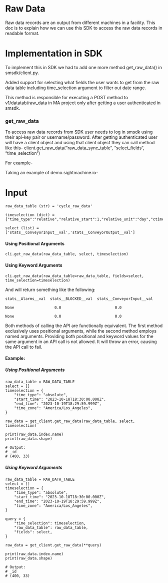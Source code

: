 # Raw Data
Raw data records are an output from different machines in a facility. This doc is to explain how we can use this SDK to access the raw data records in readable format.


# Implementation in SDK

To implement this in SDK we had to add one more method get_raw_data() in smsdk/client.py.

Added support for selecting what fields the user wants to get from the raw data table including time_selection argument to filter out date range. 

This method is responsible for executing a POST method to v1/datatab/raw_data in MA project only after getting a user authenticated in smsdk.

### get_raw_data
To access raw data records from SDK user needs to log in smsdk using their api-key pair or username/password. After getting authenticated user will have a client object and using that client object they can call method like this- client.get_raw_data(“raw_data_sync_table“, “select_fields“, “time_selection“)

For example-

Taking an example of demo.sightmachine.io-

# Input
```
raw_data_table (str) = 'cycle_raw_data'

timeselection (dict) = {"time_type":"relative","relative_start":1,"relative_unit":"day","ctime_tz":"America/Los_Angeles"}

select (list) = ['stats__ConveyorInput__val','stats__ConveyorOutput__val']
```

#### Using Positional Arguments
```
cli.get_raw_data(raw_data_table, select, timeselection)
```

#### Using Keyword Arguments
```
cli.get_raw_data(raw_data_table=raw_data_table, fields=select, time_selection=timeselection)
```

And will return something like the following:
```
stats__Alarms__val  stats__BLOCKED__val  stats__ConveyorInput__val

None                  0.0                        0.0

None                  0.0                        0.0
```

Both methods of calling the API are functionally equivalent. The first method exclusively uses positional arguments, while the second method employs named arguments. Providing both positional and keyword values for the same argument in an API call is not allowed. It will throw an error, causing the API call to fail.


#### Example:

##### Using Positional Arguments
```
raw_data_table = RAW_DATA_TABLE
select = []
timeselection = {
    "time_type": "absolute",
    "start_time": "2023-10-18T18:30:00.000Z",
    "end_time": "2023-10-19T18:29:59.999Z",
    "time_zone": "America/Los_Angeles",
}

raw_data = get_client.get_raw_data(raw_data_table, select, timeselection)

print(raw_data.index.name)
print(raw_data.shape)

# Output:
# _id
# (400, 33)
```

##### Using Keyword Arguments
```
raw_data_table = RAW_DATA_TABLE
select = []
timeselection = {
    "time_type": "absolute",
    "start_time": "2023-10-18T18:30:00.000Z",
    "end_time": "2023-10-19T18:29:59.999Z",
    "time_zone": "America/Los_Angeles",
}

query = {
    "time_selection": timeselection,
    "raw_data_table": raw_data_table,
    "fields": select,
}

raw_data = get_client.get_raw_data(**query)

print(raw_data.index.name)
print(raw_data.shape)

# Output:
# _id
# (400, 33)
```

